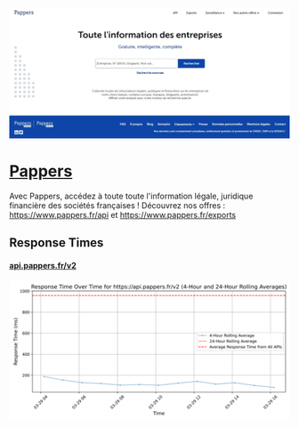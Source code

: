 [![Visit Pappers](imagePreview.webp)](https://www.pappers.fr)

# [Pappers](https://www.pappers.fr)

Avec Pappers, accédez à toute toute l'information légale, juridique financière des sociétés françaises !
Découvrez nos offres : https://www.pappers.fr/api et https://www.pappers.fr/exports

## Response Times

#### [api.pappers.fr/v2](https://api.pappers.fr/v2)

![api.pappers.fr/v2](response-time-charts/6170692e706170706572732e66722f7632.svg)
